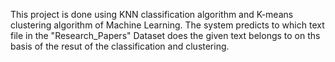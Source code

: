 This project is done using KNN classification algorithm and K-means clustering algorithm of Machine Learning. The system predicts to which text file in the "Research_Papers" Dataset does the given text belongs to on ths basis of the resut of the classification and clustering.
